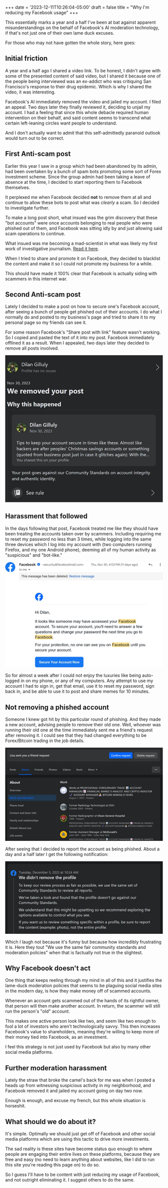 +++
date = '2023-12-11T10:26:04-05:00'
draft = false
title = "Why I'm reducing my Facebook usage"
+++

This essentially marks a year and a half I've been at bat against apparent misunderstandings on the behalf of Facebook's AI moderation technology, if that's not just one of their own lame duck excuses.

For those who may not have gotten the whole story, here goes:

<!--more-->

## Initial friction

A year and a half ago I shared a video link. To be honest, I didn't agree with some of the presented content of said video, but I shared it because one of the people being interviewed was an ex-addict who was critiquing San Francisco's response to their drug epidemic. Which is why I shared the video, it was interesting.

Facebook's AI immediately removed the video and jailed my account. I filed an appeal. Two days later they finally reviewed it, deciding to unjail my account. I had a feeling that since this whole debacle required human intervention on their behalf, and said content seems to transcend what certain left-leaning circles want people to understand.

And I don't actually want to admit that this self-admittedly paranoid outlook would turn out to be correct.

## First Anti-scam post

Earlier this year I saw in a group which had been abandoned by its admin, had been overtaken by a bunch of spam bots promoting some sort of Forex investment scheme. Since the group admin had been taking a leave of absence at the time, I decided to start reporting them to Facebook themselves.

It perplexed me when Facebook decided **not** to remove them at all and continue to allow these bots to post what was *clearly* a scam. So I decided to investigate further.

To make a long post short, what insued was the grim discovery that these "bot accounts" were once accounts belonging to real people who were phished out of them, and Facebook was sitting idly by and just allowing said scam operations to continue.

What insued was me becoming a mad-scientist in what was likely my first work of investigative journalism. [Read it here](https://www.gillulyit.com/articles/2023/05/facebook_scams.html).

When I tried to share and promote it on Facebook, they decided to blacklist the content and make it so I could not promote my business for a while.

This should have made it 100% clear that Facebook is actually siding with scammers in this internet war.

## Second Anti-scam post

Lately I decided to make a post on how to secure one's Facebook account, after seeing a bunch of people get phished out of their accounts. I do what I normally do and posted to my business's page and tried to share it to my personal page so my friends can see it.

For some reason Facebook's "Share post with link" feature wasn't working. So I copied and pasted the text of it into my post. Facebook immediately offlined it as a result. When I appealed, two days later they decided to remove all posts involved.

![Facebook removed my post](post-removed.webp)

## Harassment that followed

In the days following that post, Facebook treated me like they should have been treating the accounts taken over by scammers. Including requiring me to reset my password no less than 3 times, while logging into the same three devices which I log into my account with (two computers running Firefox, and my one Android phone), deeming all of my human activity as "suspicious" and "bot-like."

![Email requiring password change](reset-password-email.webp)

So for almost a week after I could not enjoy the luxuries like being auto-logged in on my phone, or any of my computers. Any attempt to use my account I had to sign in, get that email, use it to reset my password, sign back in, and be able to use it to post and share memes for 10 minutes.

## Not removing a phished account

Someone I knew got hit by this particular round of phishing. And they made a new account, advising people to remove their old one. Well, whoever was running their old one at the time immediately sent me a friend's request after removing it. I could see that they had changed everything to be Forex/Bitcoin trading in the job details.

![Phished account with changed job details](phished-account.webp)

After seeing that I decided to report the account as being phished. About a day and a half later I get the following notification:

![Phished account not removed](not-removing-phished.webp)

Which I laugh not because it's funny but because how incredibly frustrating it is. Here they tout "We use the same fair community standards and moderation policies" when that is factually not true in the slightest.

## Why Facebook doesn't act

One thing that keeps reeling through my mind in all of this and it justifies the lame-duck moderation policies that seems to be plaguing social media sites in the modern day, is how they make money off of scammed accounts.

Whenever an account gets scammed out of the hands of its rightful owner, that person will then make another account. In return, the scammer will still run the person's "old" account.

This makes one active person look like two, and seem like two enough to fool a lot of investors who aren't technologically savvy. This then increases Facebook's value to shareholders, meaning they're willing to keep more of their money tied into Facebook, as an investment.

I feel this strategy is not just used by Facebook but also by many other social media platforms.

## Further moderation harassment

Lately the straw that broke the camel's back for me was when I posted a heads up from witnessing suspicious activity in my neighborhood, and Facebook removed it and jailed my account going on day two now.

Enough is enough, and excuse my french, but this whole situation is horseshit.

## What should we do about it?

It's simple. Optimally we should just get off of Facebook and other social media platforms which are using this tactic to drive more investments.

The sad reality is these sites have become status quo enough to where people are engaging their entire lives on these platforms, because they are free and easy (no need to learn anything about websites, like I did to run this site you're reading this page on) to do so.

So I guess I'll have to be content with just reducing my usage of Facebook, and not outright eliminating it. I suggest others to do the same.
